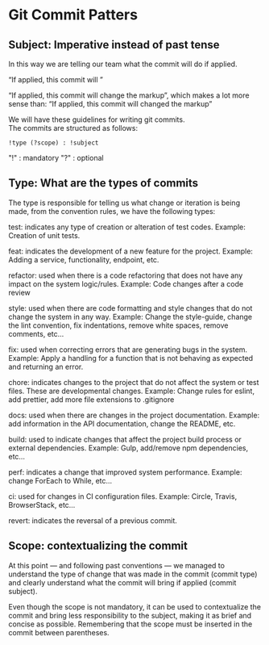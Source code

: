 # Git Commit Patters

## Subject: Imperative instead of past tense

In this way we are telling our team what the commit will do if applied.

“If applied, this commit will ”

“If applied, this commit will change the markup”, which makes a lot more sense than: “If applied, this commit will changed the markup”

We will have these guidelines for writing git commits.  
The commits are structured as follows:

```
!type (?scope) : !subject
```

"!" : mandatory
"?" : optional

## Type: What are the types of commits

The type is responsible for telling us what change or iteration is being made, from the convention rules, we have the following types:

test: indicates any type of creation or alteration of test codes.
Example: Creation of unit tests.

feat: indicates the development of a new feature for the project.
Example: Adding a service, functionality, endpoint, etc.

refactor: used when there is a code refactoring that does not have any impact on the system logic/rules.
Example: Code changes after a code review

style: used when there are code formatting and style changes that do not change the system in any way.
Example: Change the style-guide, change the lint convention, fix indentations, remove white spaces, remove comments, etc…

fix: used when correcting errors that are generating bugs in the system.
Example: Apply a handling for a function that is not behaving as expected and returning an error.

chore: indicates changes to the project that do not affect the system or test files. These are developmental changes.
Example: Change rules for eslint, add prettier, add more file extensions to .gitignore

docs: used when there are changes in the project documentation.
Example: add information in the API documentation, change the README, etc.

build: used to indicate changes that affect the project build process or external dependencies.
Example: Gulp, add/remove npm dependencies, etc…

perf: indicates a change that improved system performance.
Example: change ForEach to While, etc…

ci: used for changes in CI configuration files.
Example: Circle, Travis, BrowserStack, etc…

revert: indicates the reversal of a previous commit.

## Scope: contextualizing the commit

At this point — and following past conventions — we managed to understand the type of change that was made in the commit (commit type) and clearly understand what the commit will bring if applied (commit subject).

Even though the scope is not mandatory, it can be used to contextualize the commit and bring less responsibility to the subject, making it as brief and concise as possible. Remembering that the scope must be inserted in the commit between parentheses.
